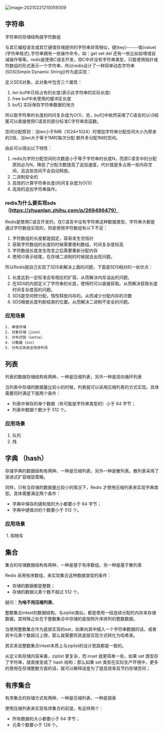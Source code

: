 ![image-20210221210059309](http://img.yluchao.cn/typora/4bfb98eb083704a30bbafae2e936e714.png)

## 字符串

字符串的存储结构就字符数组

与其它编程语言或其它键值存储提供的字符串非常相似，键(key)------值(value) (字符串格式),字符串拥有一些操作命令，如：get set del 还有一些比如自增或自减操作等等。redis是使用C语言开发，但C中并没有字符串类型，只能使用指针或符数组的形式表示一个字符串，所以redis设计了一种简单动态字符串(SDS[Simple Dynamic String])作为底实现：

定义SDS对象，此对象中包含三个属性：

1. len buf中已经占有的长度(表示此字符串的实际长度)
2. free buf中未使用的缓冲区长度
3. buf[] 实际保存字符串数据的地方

所以取字符串的长度的时间复杂度为O(1)，另，buf[]中依然采用了C语言的以\0结尾可以直接使用C语言的部分标准C字符串库函数。

空间分配原则：当len小于IMB（1024*1024）时增加字符串分配空间大小为原来的2倍，当len大于等于1M时每次分配 额外多分配1M的空间。

由此可以得出以下特性：

1. redis为字符分配空间的次数是小于等于字符串的长度N，而原C语言中的分配原则必为N。降低了分配次数提高了追加速度，代价就是多占用一些内存空间，且这些空间不会自动释放。
2. 二进制安全的
3. 高效的计算字符串长度(时间复杂度为O(1))
4. 高效的追加字符串操作。

### redis为什么要实现sds（https://zhuanlan.zhihu.com/p/269496479）

Redis是使用C语言开发的，在C语言中没有字符串这种数据类型，字符串大都是通过字符数组实现的，但是使用字符数组有以下不足：

1. 字符数组的长度都是固定，容易发生空指针
2. 获取字符数组的长度的时候需要便利数组，时间复杂度较高
3. 字符数组长度发生改变之后需要重新分配内存
4. 使用\0表示结尾，在存储二进制的时候就会出现问题。

所以Redis就自己实现了SDS来解决上面的问题，下面是SDS相对的一些优点：

1. 长度达到一定标准会有相应的扩容。从而解决内存溢出的问题。
2. 在SDS的内部定义了字符串的长度，使用时可以直接获取。从而解决获取长度时间复杂度高的问题。
3. SDS是空间预分配，惰性释放内存的。从而减少分配内存的次数
4. SDS根据长度判断结束的位置。从而解决二进制不安全的问题。

### 应用场景

	1. 单值存储
	2. 对象存储（json）
	3. 分布式锁（setnx）
	4. 计数器（inc）
	5. 分布式系统全局序列号

## 列表 

列表的数据存储结构有两种，一种是压缩列表，另外一种是双向循环列表 

当列表中存储的数据量比较小的时候，列表就可以采用压缩列表的方式实现。具体需要同时满足下面两个条件：

- 列表中保存的单个数据（有可能是字符串类型的）小于 64 字节；
- 列表中数据个数少于 512 个。

### 应用场景

1. 队列
2. 栈

## 字典 （hash）

存储字典的数据结构有两种，一种是压缩列表，另外一种是散列表。散列表采用了渐进式扩容缩容策略。 

同样，只有当存储的数据量比较小的情况下，Redis 才使用压缩列表来实现字典类型。具体需要满足两个条件：

- 字典中保存的键和值的大小都要小于 64 字节；
- 字典中键值对的个数要小于 512 个。

### 应用场景

​	1. 购物车

## 集合 

集合的存储数据结构有两种，一种是基于有序数组，另一种是基于散列表

Redis 采用有序数组，来实现集合这种数据类型的条件：

- 存储的数据都是整数；
- 存储的数据元素个数不超过 512 个。

疑问：**为啥不用压缩列表**。

整数集合intset的数据结构，与ziplist类似，都是使用一段连续分配的内存来存储数据，其特殊之处在于整数集合中存储的是按照升序排列的整数数据。

当使用整数集合作为底层实现的set，如果向其中插入一个字符串数据的话，或者其中元素个数超过上限，那么就需要将其底层实现方式转化为哈希表。

其实来说整数集合intset本质上与ziplist的设计思路都是一致的。

从定义和存储内容来看，ziplist 更复杂，而 inset 就更简单一些，如果 set 类型存了字符串，就直接变成了 hash 结构；那么如果 set 类型在实际生产环境中，更多的使用在存储整数方面的话，就可以解释说是为了提高效率且节约存储空间；

## 有序集合

有序集合的存储方式有两种，一种是压缩列表，一种是跳表

使用压缩列表来实现有序集合的前提，有这样两个：

- 所有数据的大小都要小于 64 字节；
- 元素个数要小于 128 个。
